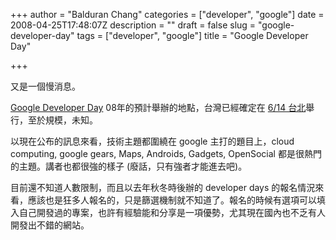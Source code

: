+++
author = "Balduran Chang"
categories = ["developer", "google"]
date = 2008-04-25T17:48:07Z
description = ""
draft = false
slug = "google-developer-day"
tags = ["developer", "google"]
title = "Google Developer Day"

+++


又是一個慢消息。

[Google Developer Day](http://code.google.com/events/developerday/2008/) 08年的預計舉辦的地點，台灣已經確定在 [6/14 台北](http://code.google.com/intl/zh-TW/events/developerday/2008/home.html)舉行，至於規模，未知。

以現在公布的訊息來看，技術主題都圍繞在 google 主打的題目上，cloud computing, google gears, Maps, Androids, Gadgets, OpenSocial 都是很熱門的主題。講者也都很強的樣子 (廢話，只有強者才能進去吧)。

目前還不知道人數限制，而且以去年秋冬時後辦的 developer days 的報名情況來看，應該也是狂多人報名的，只是篩選機制就不知道了。報名的時候有選項可以填入自己開發過的專案，也許有經驗能和分享是一項優勢，尤其現在國內也不乏有人開發出不錯的網站。

